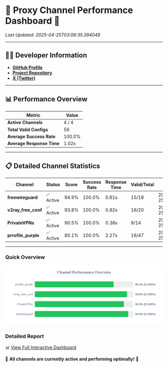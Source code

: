 # 🌟 Proxy Channel Performance Dashboard 🌟

_Last Updated: 2025-04-25T03:06:35.394049_

---

## 👩‍💻 Developer Information

- **[GitHub Profile](https://github.com/4n0nymou3)**  
- **[Project Repository](https://github.com/4n0nymou3/multi-proxy-config-fetcher)**  
- **[X (Twitter)](https://x.com/4n0nymou3)**  

---

## 📊 Performance Overview

| Metric                | Value       |
|-----------------------|-------------|
| **Active Channels**   | 4 / 4       |
| **Total Valid Configs** | 56          |
| **Average Success Rate** | 100.0%      |
| **Average Response Time** | 1.02s       |

---

## 📋 Detailed Channel Statistics

| Channel          | Status     | Score  | Success Rate | Response Time | Valid/Total | Last Success               |
|------------------|------------|--------|--------------|---------------|-------------|----------------------------|
| **freewireguard**  | ✅ Active  | 94.9%  | 100.0% | 0.61s         | 15/18       | 2025-04-25T03:06:35.392252 |
| **v2ray_free_conf**  | ✅ Active  | 93.8%  | 100.0% | 0.82s         | 16/20       | 2025-04-25T03:06:34.337957 |
| **PrivateVPNs**  | ✅ Active  | 90.5%  | 100.0% | 0.38s         | 9/14       | 2025-04-25T03:06:34.754407 |
| **prrofile_purple**  | ✅ Active  | 80.1%  | 100.0% | 2.27s         | 16/47       | 2025-04-25T03:06:33.470436 |

---

### Quick Overview
<div align="center">
  <a href="https://raw.githubusercontent.com/nullluser/NullRepo/refs/heads/main/assets/channel_stats_chart.svg">
    <img src="https://raw.githubusercontent.com/nullluser/NullRepo/refs/heads/main/assets/channel_stats_chart.svg" alt="Source Performance Statistics" width="800">
  </a>
</div>

### Detailed Report
📊 [View Full Interactive Dashboard](https://htmlpreview.github.io/?https://github.com/nullluser/NullRepo/blob/main/assets/performance_report.html)

🎉 **All channels are currently active and performing optimally!** 🎉
